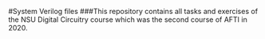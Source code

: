 #System Verilog files
###This repository contains all tasks and exercises of the NSU Digital Circuitry course which was the second course of AFTI in 2020.
